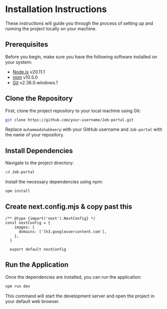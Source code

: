 # Installation Instructions

These instructions will guide you through the process of setting up and running the project locally on your machine.

## Prerequisites

Before you begin, make sure you have the following software installed on your system:

- [Node.js](https://nodejs.org/) v20.11.1
- [npm](https://www.npmjs.com/) v10.5.0
- [Git](https://git-scm.com/) v2.38.0.windows.1

## Clone the Repository

First, clone the project repository to your local machine using Git:

```bash
git clone https://github.com/your-username/Job-portal.git
```

Replace `muhammadshakkeerp` with your GitHub username and `Job-portal` with the name of your repository.

## Install Dependencies

Navigate to the project directory:

```bash
cd Job-portal
```

Install the necessary dependencies using npm:

```bash
npm install
```
## Create next.config.mjs & copy past this
``` 
/** @type {import('next').NextConfig} */
const nextConfig = {
    images: {
      domains: ['lh3.googleusercontent.com'],
    },
  }
  
  export default nextConfig
```

## Run the Application

Once the dependencies are installed, you can run the application:

```bash
npm run dev
```

This command will start the development server and open the project in your default web browser.
